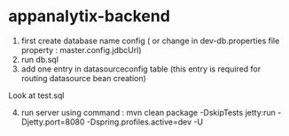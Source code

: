 # appanalytix-backend

1. first create database name config  ( or change  in dev-db.properties file property : master.config.jdbcUrl)
2. run db.sql 
3. add one entry in datasourceconfig table (this entry is required for routing datasource bean creation)

Look at test.sql

4. run server using command : mvn clean package -DskipTests jetty:run -Djetty.port=8080 -Dspring.profiles.active=dev -U






